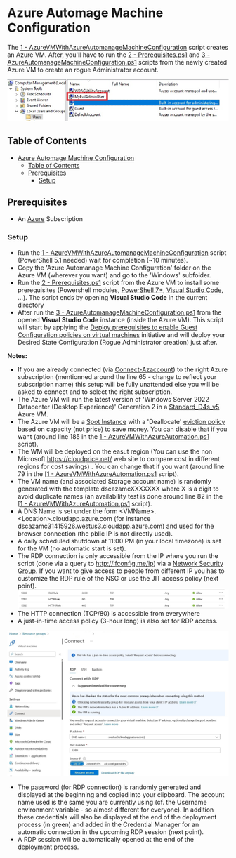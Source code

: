 # Azure Automage Machine Configuration

The [1 - AzureVMWithAzureAutomanageMachineConfiguration](1%20-%20AzureVMWithAzureAutomanageMachineConfiguration.ps1) script creates an Azure VM. After, you'll have to run the [2 - Prerequisites.ps1](2%20-%20Prerequisites.ps1) and [3 - AzureAutomanageMachineConfiguration.ps1](3%20-%20AzureAutomanageMachineConfiguration.ps1) scripts from the newly created Azure VM to create an rogue Administrator account.

![Rogue Admin](docs/rogueadmin.jpg)

## Table of Contents

- [Azure Automage Machine Configuration](#azure-automage-machine-configuration)
  - [Table of Contents](#table-of-contents)
  - [Prerequisites](#prerequisites)
    - [Setup](#setup)

## Prerequisites

- An [Azure](https://portal.azure.com) Subscription

### Setup

- Run the [1 - AzureVMWithAzureAutomanageMachineConfiguration](1%20-%20AzureVMWithAzureAutomanageMachineConfiguration.ps1) script (PowerShell 5.1 needed) wait for completion (~10 minutes).
- Copy the 'Azure Automanage Machine Configuration' folder on the Azure VM (wherever you want) and go to the 'Windows' subfolder.
- Run the [2 - Prerequisites.ps1](2%20-%20Prerequisites.ps1) script from the Azure VM to install some prerequisites (Powershell modules, [PowerShell 7+](https://github.com/PowerShell/powershell/releases), [Visual Studio Code](https://code.visualstudio.com/), ...).  The script ends by opening **Visual Studio Code** in the current directory
- After run the [3 - AzureAutomanageMachineConfiguration.ps1](3%20-%20AzureAutomanageMachineConfiguration.ps1) from the opened **Visual Studio Code** instance (inside the Azure VM). This script will start by applying the [Deploy prerequisites to enable Guest Configuration policies on virtual machines](https://github.com/Azure/azure-policy/blob/master/built-in-policies/policySetDefinitions/Guest%20Configuration/GuestConfiguration_Prerequisites.json) initiative and will deploy your Desired State Configuration (Rogue Administrator creation) just after.

**Notes:**

- If you are already connected (via [Connect-Azaccount](https://learn.microsoft.com/en-us/powershell/module/az.accounts/connect-azaccount)) to the right Azure subscription (mentionned around the line 65 - change to reflect your subscription name) this setup will be fully unattended else you will be asked to connect and to select the right subscription.
- The Azure VM will run the latest version of 'Windows Server 2022 Datacenter (Desktop Experience)' Generation 2 in a [Standard_D4s_v5](https://learn.microsoft.com/en-us/azure/virtual-machines/dv5-dsv5-series) Azure VM.
- The Azure VM will be a [Spot Instance](https://learn.microsoft.com/en-us/azure/virtual-machines/spot-vms) with a 'Deallocate' [eviction policy](https://learn.microsoft.com/en-us/azure/architecture/guide/spot/spot-eviction#eviction-policy) based on capacity (not price) to save money. You can disable that if you want (around line 185 in the [1 - AzureVMWithAzureAutomation.ps1](./1%20-%20AzureVMWithAzureAutomation.ps1) script).
- The WM will be deployed on the easut region (You can use the non Microsoft <https://cloudprice.net/> web site to compare cost in different regions for cost savings) . You can change  that if you want (around line 79 in the [[1 - AzureVMWithAzureAutomation.ps1](./1%20-%20AzureVMWithAzureAutomation.ps1) script).
- The VM name (and associated Storage account name) is randomly generated with the template dscazamcXXXXXXX where X is a digit to avoid duplicate names (an availability test is done around line 82 in the [[1 - AzureVMWithAzureAutomation.ps1](./1%20-%20AzureVMWithAzureAutomation.ps1) script).
- A DNS Name is set under the form \<VMName\>.\<Location\>.cloudapp.azure.com (for instance dscazamc31415926.westus3.cloudapp.azure.com) and used for the browser connection (the pblic IP is not directly used).
- A daily scheduled shutdown at 11:00 PM (in your local timezone) is set for the VM (no automatic start is set).
- The RDP connection is only accessible from the IP where you run the script (done via a query to <http://ifconfig.me/ip>) via a [Network Security Group](https://learn.microsoft.com/en-us/azure/virtual-network/network-security-group-how-it-works). If you want to give access to people from different IP you has to customize the RDP rule of the NSG or use the JIT access policy (next point).
![NSG](docs/nsg.jpg)
- The HTTP connection (TCP/80) is accessible from everywhere
- A just-in-time access policy (3-hour long) is also set for RDP access.

![JIT](docs/jit.jpg)

- The password (for RDP connection) is randomly generated and displayed at the beginning and copied into your clipboard. The account name used is the same you are currently using (cf. the Username environment variable - so almost different for everyone). In addition these credentials will also be displayed at the end of the deployment process (in green) and added in the Credential Manager for an automatic connection in the upcoming RDP session (next point).
- A RDP session will be automatically opened at the end of the deployment process.
